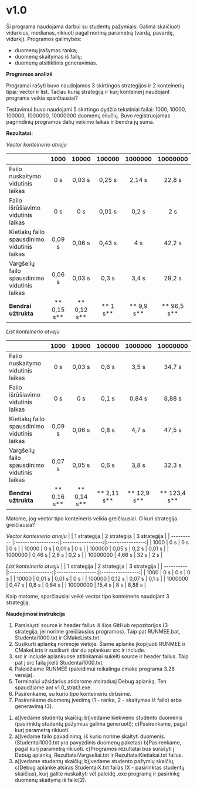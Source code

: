 # **v1.0**

Ši programa naudojama darbui su studentų pažymiais. Galima skaičiuoti vidurkius, medianas, rikiuoti pagal norimą parametrą (vardą, pavardę, vidurkį).
Programos galimybės:
- duomenų įrašymas ranka;
- duomenų skaitymas iš failų;
- duomenų atsitiktinis generavimas.

**Programos analizė**

Programai rašyti buvo naudojamos 3 skirtingos strategijos ir 2 konteinerių tipai: vector ir list. 
Tačiau kurią strategiją ir kurį konteinerį naudojant programa veikia sparčiausiai?

Testavimui buvo naudojami 5 skirtingo dydžio tekstiniai failai: 1000, 10000, 100000, 1000000, 10000000 duomenų eilučių.
Buvo registruojamas pagrindinių programos dalių veikimo laikas ir bendra jų suma.

**Rezultatai:**

_Vector konteinerio atveju_

|                                               |     1000    |     10000    | 100000   | 1000000    | 10000000     |
| --------------------------------------------- |:-----------:|:------------:|:--------:|:----------:|:------------:|
|  Failo nuskaitymo vidutinis laikas            |  0 s        |   0,03 s     |  0,25 s  |  2,14 s    |   22,8 s     |
|  Failo išrūšiavimo vidutinis laikas           |  0 s        |   0 s        |  0,01 s  |  0,2 s     |  2 s         |
|  Kietiakų failo spausdinimo vidutinis laikas  |  0,09 s     |   0,06 s     |  0,43 s  |  4 s       |   42,2 s     |
|  Vargšelių failo spausdinimo vidutinis laikas |  0,06 s     |   0,03 s     |  0,3 s   |  3,4 s     |   29,2 s     |
|  **Bendrai užtrukta**                         | ** 0,15 s** |  ** 0,12 s** | ** 1 s** | ** 9,9 s** |  ** 96,5 s** |

_List konteinerio atveju_

|                                               |  1000       |  10000       | 100000      | 1000000     | 10000000      |
| --------------------------------------------- |:-----------:|:------------:|:-----------:|:-----------:|:-------------:|
|  Failo nuskaitymo vidutinis laikas            |  0 s        |   0,03 s     | 0,6 s       | 3,5 s       |  34,7 s       |
|  Failo išrūšiavimo vidutinis laikas           |  0 s        |   0 s        | 0,1 s       | 0,84 s      |  8,88 s       |
|  Kietiakų failo spausdinimo vidutinis laikas  |  0,09 s     |  0,06 s      | 0,8 s       | 4,7 s       |  47,5 s       |
|  Vargšelių failo spausdinimo vidutinis laikas |  0,07 s     |   0,05 s     | 0,6 s       | 3,8 s       |  32,3 s       |
|  **Bendrai užtrukta**                         | ** 0,16 s** |  ** 0,14 s** | ** 2,11 s** | ** 12,9 s** |  ** 123,4 s** |

Matome, jog vector tipo konteineris veikia greičiausiai.
O kuri strategija greičiausia?

_Vector konteinerio atveju_
|            |   1 strategija     |    2 strategija   |   3 strategija   | 
| ---------- |:------------------:|:-----------------:|:----------------:|
|  1000      |  0 s               |  0 s              |  0 s             |
|  10000     |  0 s               |  0,01 s           |  0 s             |
|  100000    |  0,05 s            |  0,2 s            | 0,01  s          |
|  1000000   |  0,46 s            |  2,6 s            |  0,2 s           |
|  10000000  |  4,66 s            |  32 s             |  2 s             |

_List konteinerio atveju_
|            |   1 strategija     |    2 strategija   |   3 strategija   | 
| ---------- |:------------------:|:-----------------:|:----------------:|
|  1000      |  0 s               | 0  s              |  0 s             |
|  10000     |  0,01 s            | 0,01  s           |  0 s             |
|  100000    |  0,12 s            |  0,07 s           |  0,1 s           |
|  1000000   | 0,47 s             | 0,8  s            | 0,84  s          |
|  10000000  |  15,4 s            |  8 s              |  8,88 s          |

Kaip matome, sparčiausiai veikė vector tipo konteineris naudojant 3 strategiją.

**Naudojimosi instrukcija**

1. Parsisiųsti source ir header failus iš šios GitHub repozitorijos (3 strategija, jei norime greičiausios programos). Taip pat RUNMEE.bat, Studentai1000.txt ir CMakeLists.txt.
2. Susikurti aplanką norimoje vietoje. Šiame aplanke įkopijuoti RUNMEE ir CMakeLists ir susikurti dar du aplankus: src ir include.
3. src ir include aplankuose atitinkamai sukelti source ir header failus. Taip pat į src failą įkelti Studentai1000.txt.
4. Paleidžiame RUNMEE (paleidimui reikalinga cmake programa 3.28 versija).
5. Terminalui užsidarius atidarome atsiradusį Debug aplanką. Ten spaudžiame ant v1.0_strat3.exe.
6. Pasirenkame, su kurio tipo konteineriu dirbsime.
7. Pasirenkame duomenų įvedimą (1 - ranka, 2 - skaitymas iš failo) arba generavimą (3).
  1) a)Įvedame studentų skaičių;
     b)Įvedame kiekvieno studento duomenis (pasirinktų studentų pažymius galima generuoti);
     c)Pasirenkame, pagal kurį parametrą rikiuoti.
  2) a)Įvedame failo pavadinimą, iš kurio norime skaityti duomenis. (Studentai1000.txt yra pavyzdinis duomenų paketas)
     b)Pasirenkame, pagal kurį parametrą rikiuoti.
     c)Programos rezultatai bus surašyti į Debug aplanką, RezultataiVargseliai.txt ir RezultataiKietiakai.txt failus.
  3) a)Įvedame studentų skaičių;
     b)Įvedame studento pažymių skaičių;
     c)Debug aplanke atsiras StudentaiX.txt failas (X - pasirinktas studentų skaičius), kurį galite nuskaityti vėl paleidę .exe programą ir pasirinkę duomenų skaitymą iš failo(2).
     


